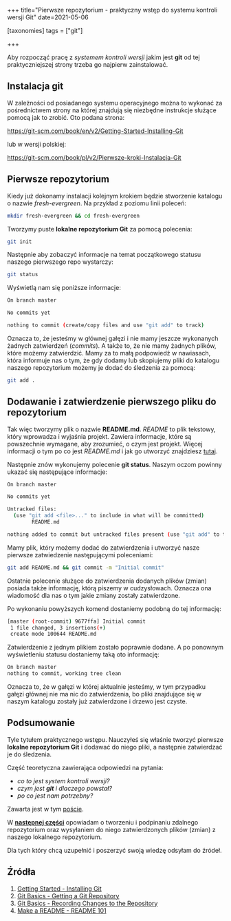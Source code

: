 +++
title="Pierwsze repozytorium  - praktyczny wstęp do systemu kontroli wersji Git"
date=2021-05-06

[taxonomies]
tags = ["git"]

+++

Aby rozpocząć pracę z *systemem kontroli wersji* jakim jest **git** od tej praktyczniejszej strony trzeba go najpierw zainstalować. 

## Instalacja git

W zależności od posiadanego systemu operacyjnego można to wykonać za pośrednictwem strony na której znajdują się niezbędne instrukcje służące pomocą jak to zrobić. Oto podana strona:

https://git-scm.com/book/en/v2/Getting-Started-Installing-Git

lub w wersji polskiej:

https://git-scm.com/book/pl/v2/Pierwsze-kroki-Instalacja-Git

## Pierwsze repozytorium

Kiedy już dokonamy instalacji kolejnym krokiem będzie stworzenie katalogu o nazwie *fresh-evergreen*. Na przykład z poziomu linii poleceń:
```bash
mkdir fresh-evergreen && cd fresh-evergreen
```

Tworzymy puste **lokalne repozytorium Git** za pomocą polecenia:
```bash
git init
```

Następnie aby zobaczyć informacje na temat początkowego statusu naszego pierwszego repo wystarczy:
```bash
git status
```

Wyświetlą nam się poniższe informacje:
```bash
On branch master

No commits yet

nothing to commit (create/copy files and use "git add" to track)
```

Oznacza to, że jesteśmy w głównej gałęzi i nie mamy jeszcze wykonanych żadnych zatwierdzeń (*commits*). A także to, że nie mamy żadnych plików, które możemy zatwierdzić. Mamy za to małą podpowiedź w nawiasach, która informuje nas o tym, że gdy dodamy lub skopiujemy pliki do katalogu naszego repozytorium możemy je dodać do śledzenia za pomocą:
```bash
git add .
```

## Dodawanie i zatwierdzenie pierwszego pliku do repozytorium

Tak więc tworzymy plik o nazwie **README.md**. *README* to plik tekstowy, który wprowadza i wyjaśnia projekt. Zawiera informacje, które są powszechnie wymagane, aby zrozumieć, o czym jest projekt. Więcej informacji o tym po co jest *README.md* i jak go utworzyć znajdziesz [tutaj](https://www.makeareadme.com/).

Następnie znów wykonujemy polecenie **git status**. Naszym oczom powinny ukazać się następujące informacje:
```bash
On branch master

No commits yet

Untracked files:
  (use "git add <file>..." to include in what will be committed)
        README.md

nothing added to commit but untracked files present (use "git add" to track)
```

Mamy plik, który możemy dodać do zatwierdzenia i utworzyć nasze pierwsze zatwiedzenie następującymi poleceniami:
```bash
git add README.md && git commit -m "Initial commit"
```
Ostatnie polecenie służące do zatwierdzenia dodanych plików (zmian) posiada także informację, którą piszemy w cudzysłowach. Oznacza ona wiadomość dla nas o tym jakie zmiany zostały zatwierdzone.

Po wykonaniu powyższych komend dostaniemy podobną do tej informację:
```bash
[master (root-commit) 9677ffa] Initial commit
 1 file changed, 3 insertions(+)
 create mode 100644 README.md
```

Zatwierdzenie z jednym plikiem zostało poprawnie dodane. A po ponownym wyświetleniu statusu dostaniemy taką oto informację:
```bash
On branch master
nothing to commit, working tree clean
```

Oznacza to, że w gałęzi w której aktualnie jesteśmy, w tym przypadku gałęzi głównej nie ma nic do zatwierdzenia, bo pliki znajdujące się w naszym katalogu zostały już zatwierdzone i drzewo jest czyste.

## Podsumowanie
Tyle tytułem praktycznego wstępu. Nauczyłeś się właśnie tworzyć pierwsze **lokalne repozytorium Git** i dodawać do niego pliki, a następnie zatwierdzać je do śledzenia.

Część teoretyczna zawierająca odpowiedzi na pytania:
- *co to jest system kontroli wersji?*
- *czym jest **git** i dlaczego powstał?*
- *po co jest nam potrzebny?*

Zawarta jest w tym [poście](https://tadeuszsikorski.github.io/blog/git-system-kontroli-wersji/).

W [**następnej części**](https://tadeuszsikorski.github.io/blog/zdalne-repozytorium/) opowiadam o tworzeniu i podpinaniu zdalnego repozytorium oraz wysyłaniem do niego zatwierdzonych plików (zmian) z naszego lokalnego repozytorium. 

Dla tych który chcą uzupełnić i poszerzyć swoją wiedzę odsyłam do źródeł.

## Źródła

1. [Getting Started - Installing Git](http://git-scm.com/book/en/v2/Getting-Started-Installing-Git)
2. [Git Basics - Getting a Git Repository](http://git-scm.com/book/en/v2/Git-Basics-Getting-a-Git-Repository)
3. [Git Basics - Recording Changes to the Repository](http://git-scm.com/book/en/v2/Git-Basics-Recording-Changes-to-the-Repository)
4. [Make a README - README 101](https://www.makeareadme.com/)